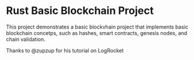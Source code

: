 # Rust Basic Blockchain Project

This project demonstrates a basic blockvhain project that implements basic blockchain concetps, such as hashes, smart contracts, genesis nodes, and chain validation.

Thanks to @zupzup for his tutorial on LogRocket